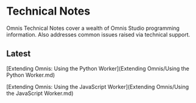 # Technical Notes

Omnis Technical Notes cover a wealth of Omnis Studio programming information. Also addresses common issues raised via technical support.

## Latest

[Extending Omnis: Using the Python Worker](Extending Omnis/Using the Python Worker.md)

[Extending Omnis: Using the JavaScript Worker](Extending Omnis/Using the JavaScript Worker.md)